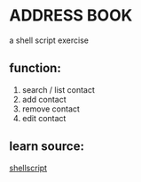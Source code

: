 # ADDRESS BOOK
a shell script exercise
## function:
1. search / list contact
2. add contact
3. remove contact
4. edit contact
## learn source:
[shellscript](shellscript.sh)
